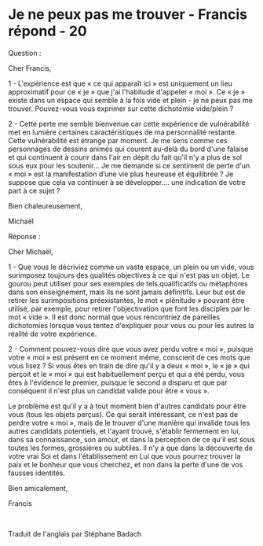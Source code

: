 # Je ne peux pas me trouver - Francis répond - 20



Question :






Cher Francis,









1 - L'exp&eacute;rience est que &laquo;&nbsp;ce qui appara&icirc;t ici&nbsp;&raquo; est uniquement un lieu approximatif pour ce &laquo;&nbsp;je&nbsp;&raquo; que j'ai l'habitude d'appeler &laquo;&nbsp;moi&nbsp;&raquo;. Ce &laquo;&nbsp;je&nbsp;&raquo; existe dans un espace qui semble &agrave; la fois vide et plein - je ne peux pas me trouver. Pouvez-vous vous exprimer sur cette dichotomie vide/plein ?









2 - Cette perte me semble bienvenue car cette exp&eacute;rience de vuln&eacute;rabilit&eacute; met en lumi&egrave;re certaines caract&eacute;ristiques de ma personnalit&eacute; restante. Cette vuln&eacute;rabilit&eacute; est &eacute;trange par moment. Je me sens comme ces personnages de dessins anim&eacute;s qui courent au-del&agrave; du bord d'une falaise et qui continuent &agrave; courir dans l'air en d&eacute;pit du fait qu'il n'y a plus de sol sous eux pour les soutenir... Je me demande si ce sentiment de perte d'un &laquo;&nbsp;moi&nbsp;&raquo; est la manifestation d&rsquo;une vie plus heureuse et &eacute;quilibr&eacute;e ? Je suppose que cela va continuer &agrave; se d&eacute;velopper.... une indication de votre part &agrave; ce sujet ?









Bien chaleureusement,






  

Micha&euml;l





















R&eacute;ponse :





















Cher Micha&euml;l,


















1 - Que vous le d&eacute;criviez comme un vaste espace, un plein ou un vide, vous surimposez toujours des qualit&eacute;s objectives &agrave; ce qui n'est pas un objet. Le gourou peut utiliser pour ses exemples de tels qualificatifs ou m&eacute;taphores dans son enseignement, mais ils ne sont jamais d&eacute;finitifs. Leur but est de retirer les surimpositions pr&eacute;existantes, le mot &laquo;&nbsp;pl&eacute;nitude&nbsp;&raquo; pouvant &ecirc;tre utilis&eacute;, par exemple, pour retirer l'objectivation que font les disciples par le mot &laquo;&nbsp;vide&nbsp;&raquo;. Il est donc normal que vous rencontriez de pareilles dichotomies lorsque vous tentez d'expliquer pour vous ou pour les autres la r&eacute;alit&eacute; de votre exp&eacute;rience.












2 - Comment pouvez-vous dire que vous avez perdu votre &laquo;&nbsp;moi&nbsp;&raquo;, puisque votre &laquo;&nbsp;moi&nbsp;&raquo; est pr&eacute;sent en ce moment m&ecirc;me, conscient de ces mots que vous lisez ? Si vous &ecirc;tes en train de dire qu'il y a deux &laquo;&nbsp;moi&nbsp;&raquo;, le &laquo;&nbsp;je&nbsp;&raquo; qui per&ccedil;oit et le &laquo;&nbsp;moi&nbsp;&raquo; qui est habituellement per&ccedil;u et qui a &eacute;t&eacute; perdu, vous &ecirc;tes &agrave; l'&eacute;vidence le premier, puisque le second a disparu et que par cons&eacute;quent il n'est plus un candidat valide pour &ecirc;tre &laquo;&nbsp;vous&nbsp;&raquo;.






  

Le probl&egrave;me est qu'il y a &agrave; tout moment bien d'autres candidats pour &ecirc;tre vous (tous les objets per&ccedil;us). Ce qui serait int&eacute;ressant, ce n'est pas de perdre votre &laquo;&nbsp;moi&nbsp;&raquo;, mais de le trouver d'une mani&egrave;re qui invalide tous les autres candidats potentiels, et l'ayant trouv&eacute;, s'&eacute;tablir fermement en lui, dans sa connaissance, son amour, et dans la perception de ce qu'il est sous toutes les formes, grossi&egrave;res ou subtiles. Il n'y a que dans la d&eacute;couverte de votre vrai Soi et dans l'&eacute;tablissement en Lui que vous pourrez trouver la paix et le bonheur que vous cherchez, et non dans la perte d'une de vos fausses identit&eacute;s.





















Bien amicalement,
























Francis






&nbsp;






Traduit de l'anglais par St&eacute;phane Badach


&nbsp;






